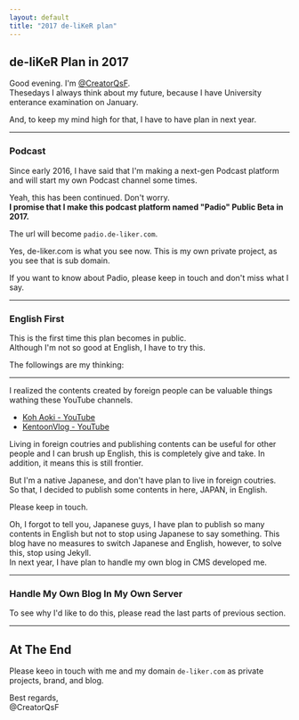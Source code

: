 ```yaml
---
layout: default
title: "2017 de-liKeR plan"
---
```


## de-liKeR Plan in 2017

Good evening. I'm [@CreatorQsF](https://de-liker.com/about.html).  
Thesedays I always think about my future, because I have University enterance examination on January.

And, to keep my mind high for that, I have to have plan in next year.

---

### Podcast

Since early 2016, I have said that I'm making a next-gen Podcast platform and will start my own Podcast channel some times.

Yeah, this has been continued. Don't worry.  
**I promise that I make this podcast platform named "Padio" Public Beta in 2017.**

The url will become `padio.de-liker.com`.

Yes, de-liker.com is what you see now. This is my own private project, as you see that is sub domain.

If you want to know about Padio, please keep in touch and don't miss what I say.

---

### English First

This is the first time this plan becomes in public.  
Although I'm not so good at English, I have to try this.

The followings are my thinking:

---

I realized the contents created by foreign people can be valuable things wathing these YouTube channels.

- [Koh Aoki - YouTube](https://www.youtube.com/kohaoki)
- [KentoonVlog - YouTube](https://www.youtube.com/channel/UCljLegRnHaPw9z7fFQYLeeQ)

Living in foreign coutries and publishing contents can be useful for other people and I can brush up English, this is completely give and take.
In addition, it means this is still frontier.

But I'm a native Japanese, and don't have plan to live in foreign coutries.  
So that, I decided to publish some contents in here, JAPAN, in English.

Please keep in touch.

Oh, I forgot to tell you, Japanese guys, I have plan to publish so many contents in English but not to stop using Japanese to say something. This blog have no measures to switch Japanese and English, however, to solve this, stop using Jekyll.  
In next year, I have plan to handle my own blog in CMS developed me.

---

### Handle My Own Blog In My Own Server

To see why I'd like to do this, please read the last parts of previous section.

---

## At The End

Please keeo in touch with me and my domain `de-liker.com` as private projects, brand, and blog.

Best regards,  
@CreatorQsF
